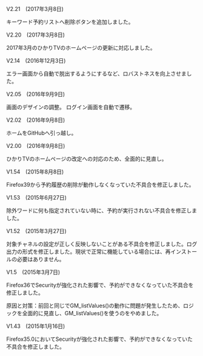V2.21　(2017年3月8日)

キーワード予約リストへ削除ボタンを追加しました。

V2.20　(2017年3月8日)

2017年3月のひかりTVのホームページの更新に対応しました。

V2.14　(2016年12月3日)

エラー画面から自動で脱出するようにするなど、ロバストネスを向上させました。

V2.05　(2016年9月9日)

画面のデザインの調整。
ログイン画面を自動で遷移。

V2.02　(2016年9月8日)

ホームをGitHubへ引っ越し。

V2.00　(2016年9月8日)

ひかりTVのホームページの改定への対応のため、全面的に見直し。

V1.54　(2015年8月8日)

Firefox39から予約履歴の削除が動作しなくなっていた不具合を修正しました。

V1.53　(2015年6月27日)

除外ワードに何も指定されていない時に、予約が実行されない不具合を修正しました。

V1.52　(2015年3月27日)

対象チャネルの設定が正しく反映しないことがある不具合を修正しました。ログ出力の形式を修正しました。現状で正常に機能している場合には、再インストールの必要はありません。

V1.5　(2015年3月7日)

Firefox36でSecurityが強化された影響で、予約ができなくなっていた不具合を修正しました。

原因と対策：前回と同じでGM_listValues()の動作に問題が発生したため、ロジックを全面的に見直し、GM_listValues()を使うのをやめました。

V1.43　(2015年1月16日)

Firefox35.0においてSecurityが強化された影響で、予約ができなくなっていた不具合を修正しました。
